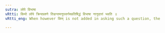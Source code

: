 ```yaml
---
sutra: लोपे विभाषा
vRtti: किमो लोपे क्रियाप्रश्ने तिङन्तमनुपसर्गमप्रतिषिद्धं विभाषा नानुदात्तं भवति ॥
vRtti_eng: When however किम् is not added in asking such a question, the finite verb may optionally retain its accent.

---
```

